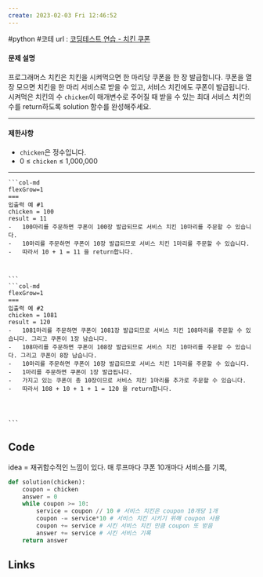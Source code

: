 ```yaml
---
create: 2023-02-03 Fri 12:46:52
---
```

#python #코테
url : [코딩테스트 연습 - 치킨 쿠폰 ](https://school.programmers.co.kr/learn/courses/30/lessons/120884)
#### 문제 설명

프로그래머스 치킨은 치킨을 시켜먹으면 한 마리당 쿠폰을 한 장 발급합니다. 쿠폰을 열 장 모으면 치킨을 한 마리 서비스로 받을 수 있고, 서비스 치킨에도 쿠폰이 발급됩니다. 시켜먹은 치킨의 수 `chicken`이 매개변수로 주어질 때 받을 수 있는 최대 서비스 치킨의 수를 return하도록 solution 함수를 완성해주세요.

---

#### 제한사항

-   `chicken`은 정수입니다.
-   0 ≤ `chicken` ≤ 1,000,000

---

````col
```col-md
flexGrow=1
===
입출력 예 #1
chicken = 100 
result = 11 
-   100마리를 주문하면 쿠폰이 100장 발급되므로 서비스 치킨 10마리를 주문할 수 있습니다.
-   10마리를 주문하면 쿠폰이 10장 발급되므로 서비스 치킨 1마리를 주문할 수 있습니다.
-   따라서 10 + 1 = 11 을 return합니다.



```
```col-md
flexGrow=1
===
입출력 예 #2
chicken = 1081
result = 120
-   1081마리를 주문하면 쿠폰이 1081장 발급되므로 서비스 치킨 108마리를 주문할 수 있습니다. 그리고 쿠폰이 1장 남습니다.
-   108마리를 주문하면 쿠폰이 108장 발급되므로 서비스 치킨 10마리를 주문할 수 있습니다. 그리고 쿠폰이 8장 남습니다.
-   10마리를 주문하면 쿠폰이 10장 발급되므로 서비스 치킨 1마리를 주문할 수 있습니다.
-   1마리를 주문하면 쿠폰이 1장 발급됩니다.
-   가지고 있는 쿠폰이 총 10장이므로 서비스 치킨 1마리를 추가로 주문할 수 있습니다.
-   따라서 108 + 10 + 1 + 1 = 120 을 return합니다.




```
````


## Code
idea = 재귀함수적인 느낌이 있다. 매 루프마다 쿠폰 10개마다 서비스를 기록, 
```python
def solution(chicken):
    coupon = chicken
    answer = 0
    while coupon >= 10:
        service = coupon // 10 # 서비스 치킨은 coupon 10개당 1개
        coupon -= service*10 # 서비스 치킨 시키기 위해 coupon 사용
        coupon += service # 시킨 서비스 치킨 만큼 coupon 또 받음
        answer += service # 시킨 서비스 기록
    return answer
```

## Links
